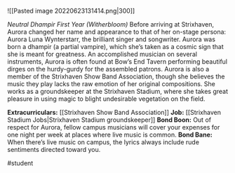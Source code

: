![[Pasted image 20220623131414.png|300]]

*Neutral Dhampir First Year (Witherbloom)*
Before arriving at Strixhaven, Aurora changed her name and appearance to that of her on-stage persona: Aurora Luna Wynterstarr, the brilliant singer and songwriter. Aurora was born a dhampir (a partial vampire), which she’s taken as a cosmic sign that she is meant for greatness. 
An accomplished musician on several instruments, Aurora is often found at Bow’s End Tavern performing beautiful dirges on the hurdy-gurdy for the assembled patrons. Aurora is also a member of the Strixhaven Show Band Association, though she believes the music they play lacks the raw emotion of her original compositions. 
She works as a groundskeeper at the Strixhaven Stadium, where she takes great pleasure in using magic to blight undesirable vegetation on the field. 

**Extracurriculars:** [[Strixhaven Show Band Association]]
**Job:** [[Strixhaven Stadium Jobs|Strixhaven Stadium groundskeeper]]
**Bond Boon:** Out of respect for Aurora, fellow campus musicians will cover your expenses for one night per week at places where live music is common. 
**Bond Bane:** When there’s live music on campus, the lyrics always include rude sentiments directed toward you.

#student